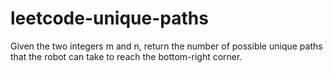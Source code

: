 # leetcode-unique-paths
Given the two integers m and n, return the number of possible unique paths that the robot can take to reach the bottom-right corner.
